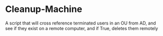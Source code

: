 # Cleanup-Machine
A script that will cross reference terminated users in an OU from AD, and see if they exist on a remote computer, and if True, deletes them remotely
